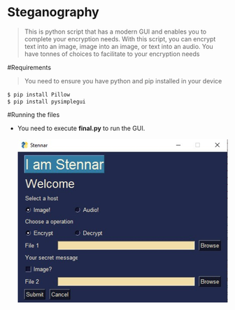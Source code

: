 # Steganography
> This is python script that has a modern GUI and enables you to complete your encryption needs. With this script, you can encrypt text into an image, image into an image, or text into an audio. You have tonnes of choices to facilitate to your encryption needs

#Requirements
> You need to ensure you have python and pip installed in your device

```shell
$ pip install Pillow
$ pip install pysimplegui
```
#Running the files
- You need to execute <b>final.py</b> to run the GUI.<br>
<br>[![INSERT YOUR GRAPHIC HERE](https://github.com/CRUCIFIER0/Steganography/blob/master/GUIss.jpg)]()



